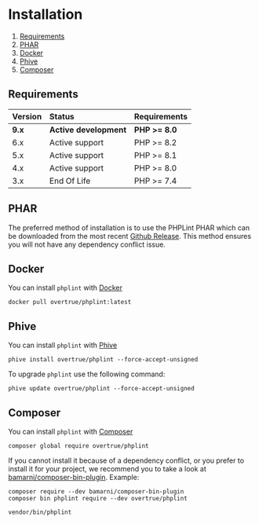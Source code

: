 # Installation

1. [Requirements](#requirements)
1. [PHAR](#phar)
1. [Docker](#docker) 
1. [Phive](#phive)
1. [Composer](#composer)

## Requirements

| Version | Status                                    | Requirements   |
|:--------|:------------------------------------------|:---------------|
| **9.x** | **Active development**                    | **PHP >= 8.0** |
| 6.x     | Active support                            | PHP >= 8.2     |
| 5.x     | Active support                            | PHP >= 8.1     |
| 4.x     | Active support                            | PHP >= 8.0     |
| 3.x     | End Of Life                               | PHP >= 7.4     |

## PHAR

The preferred method of installation is to use the PHPLint PHAR which can be downloaded from the most recent
[Github Release][releases]. This method ensures you will not have any dependency conflict issue.

## Docker

You can install `phplint` with [Docker][docker]

```shell
docker pull overtrue/phplint:latest
```

## Phive

You can install `phplint` with [Phive][phive]

```shell
phive install overtrue/phplint --force-accept-unsigned
```

To upgrade `phplint` use the following command:

```shell
phive update overtrue/phplint --force-accept-unsigned
```

## Composer

You can install `phplint` with [Composer][composer]

```shell
composer global require overtrue/phplint
```

If you cannot install it because of a dependency conflict, or you prefer to install it for your project, we recommend
you to take a look at [bamarni/composer-bin-plugin][bamarni/composer-bin-plugin]. Example:

```shell
composer require --dev bamarni/composer-bin-plugin
composer bin phplint require --dev overtrue/phplint

vendor/bin/phplint
```

[releases]: https://github.com/overtrue/phplint/releases
[composer]: https://getcomposer.org
[bamarni/composer-bin-plugin]: https://github.com/bamarni/composer-bin-plugin
[phive]: https://github.com/phar-io/phive
[docker]: https://docs.docker.com/get-docker/
